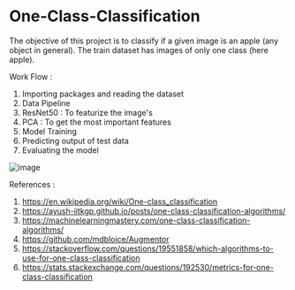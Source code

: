 # One-Class-Classification

The objective of this project is to classify if a given image is an apple (any object in general).
The train dataset has images of only one class (here apple). 

Work Flow  :
1. Importing packages and reading the dataset
2. Data Pipeline
3. ResNet50 : To featurize the image's
4. PCA : To get the most important features
5. Model Training
6. Predicting output of test data
7. Evaluating the model

![image](https://user-images.githubusercontent.com/59326106/126240277-a71c29e9-37c8-4774-b75c-7b69f9fb7845.png)


References : 
1. https://en.wikipedia.org/wiki/One-class_classification
2. https://ayush-iitkgp.github.io/posts/one-class-classification-algorithms/
3. https://machinelearningmastery.com/one-class-classification-algorithms/
4. https://github.com/mdbloice/Augmentor
5. https://stackoverflow.com/questions/19551858/which-algorithms-to-use-for-one-class-classification
6. https://stats.stackexchange.com/questions/192530/metrics-for-one-class-classification
